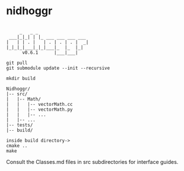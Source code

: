 # nidhoggr

```
                               
     _   _ _                  
 ___|_|_| | |_ ___ ___ ___ ___
|   | | . |   | . | . | . |  _|
|_|_|_|___|_|_|___|_  |_  |_|  
      v0.6.1      |___|___|    

git pull
git submodule update --init --recursive

mkdir build

Nidhoggr/
|-- src/
|   |-- Math/
|   |   |-- vectorMath.cc
|   |   |-- vectorMath.py
|   |   |-- ...
|   |-- ...
|-- tests/
|-- build/

inside build directory->
cmake ..
make

```

Consult the Classes.md files in src subdirectories for interface guides.